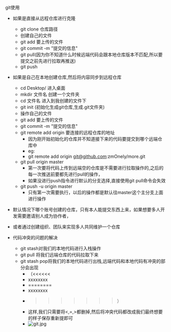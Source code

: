 git使用

* 如果是直接从远程仓库进行克隆
	* git clone 仓库路径
	* 创建自己的文件
	* git add 要上传的文件
	* git commit -m "提交的信息"
	* git pull(因为你不知道什么时候远端代码会跟本地仓库版本不匹配,所以要提交之前先进行拉取再推送)
	* git push

* 如果是自己在本地创建仓库,然后将内容同步到远程仓库
	* cd Desktop/ 进入桌面
	* mkdir 文件名 创建一个文件夹
	* cd 文件名 进入到我创建的文件下
	* git init (初始化生成git仓库,生成.git文件夹)
	* 操作自己的文件
	* git add 要上传的文件
	* git commit -m "提交的信息"
	* git remote add origin 要连接的远程仓库的地址
		* 因为刚开始初始化的仓库并不知道接下来的代码要提交到哪个远端仓库中
		* eg:
		* git remote add origin git@github.com:zmOnely/more.git
	* git pull origin master
		* 第一次要将代码上传到远端空的仓库是不需要进行拉取操作的,之后的每一次推送前要都先进行pull的操作，
		* 如果没进行push指令进行默认的分支选择,直接使用git pull命令会失效
	* git push -u origin master
		* 只有第一次需要执行，以后的操作都是默认往master这个主分支上面进行操作
* 默认情况下哪个账号创建的仓库，只有本人能提交东西上来，如果想要多人开发需要邀请别人成为协作者，
* 或者通过创建组织、团队来实现多人共同维护一个仓库
* 代码冲突的问题的解决
	* git stash对我们的本地代码进行入栈操作
	* git pull 将我们远端仓库的代码拉取下来
	* git stash pop将我们的本地代码进行出栈,远端代码和本地代码有冲突的部分会出现
		* （<<<<<<
		* xxxxxxxx
		* ========
		* xxxxxxxx
		* >>>>>>>）
		* 这样,我们只需要将<,=,>都删掉,然后将冲突代码都改成我们最终想要的样子保存重新提即可
		* ![git.jpg](https://upload-images.jianshu.io/upload_images/14467401-884dd681e6ce72d4.jpg?imageMogr2/auto-orient/strip%7CimageView2/2/w/1240)




